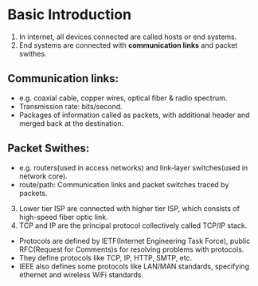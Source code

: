 # Basic Introduction
1. In internet, all devices connected are called hosts or end systems.
2. End systems are connected with **communication links** and packet swithes.
## Communication links:
- e.g. coaxial cable, copper wires, optical fiber & radio spectrum.
- Transmission rate: bits/second.
- Packages of information called as packets, with additional header and merged back at the destination.
## Packet Swithes:
- e.g. routers(used in access networks) and link-layer switches(used in network core).
- route/path: Communication links and packet switches traced by packets.

3. Lower tier ISP are connected with higher tier ISP, which consists of high-speed fiber optic link.
4. TCP and IP are the principal protocol collectively called TCP/IP stack.
- Protocols are defined by IETF(Internet Engineering Task Force), public RFC(Request for Comments)s for resolving problems with protocols.
- They define protocols like TCP, IP, HTTP, SMTP, etc.
- IEEE also defines some protocols like LAN/MAN standards, specifying ethernet and wireless WiFi standards.


